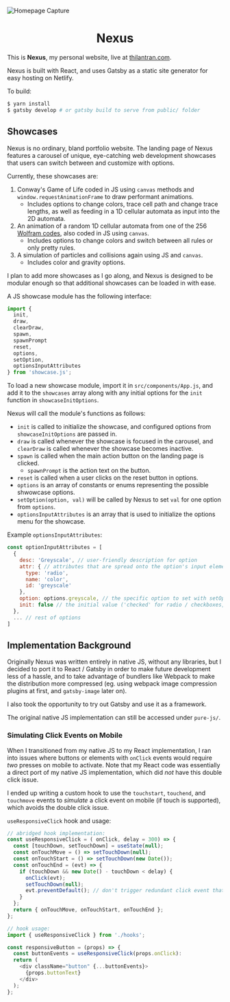![Homepage Capture](https://user-images.githubusercontent.com/44995807/92079786-5ddde080-ed75-11ea-8575-8227312adf80.PNG)

<h1 align="center">Nexus</h1>

This is **Nexus**, my personal website, live at [thilantran.com](https://thilantran.com).

Nexus is built with React, and uses Gatsby as a static site generator for easy hosting on Netlify.

To build:
```bash
$ yarn install
$ gatsby develop # or gatsby build to serve from public/ folder
```
## Showcases

Nexus is no ordinary, bland portfolio website.
The landing page of Nexus features a carousel of unique, eye-catching web development showcases that
users can switch between and customize with options.

Currently, these showcases are:

1. Conway's Game of Life coded in JS using `canvas` methods and `window.requestAnimationFrame` to draw performant animations.
    - Includes options to change colors, trace cell path and change trace lengths, as well as feeding in a 1D cellular automata as input into the 2D automata.
2. An animation of a random 1D cellular automata from one of the 256 [Wolfram codes](https://plato.stanford.edu/entries/cellular-automata/supplement.html), also coded in JS using `canvas`.
    - Includes options to change colors and switch between all rules or only pretty rules.
3. A simulation of particles and collisions again using JS and `canvas`.
    - Includes color and gravity options.

I plan to add more showcases as I go along,
and Nexus is designed to be modular enough so that additional showcases can be loaded in with ease.

A JS showcase module has the following interface:
```js
import {
  init,
  draw,
  clearDraw,
  spawn,
  spawnPrompt
  reset,
  options,
  setOption,
  optionsInputAttributes
} from 'showcase.js';
```
To load a new showcase module, import it in `src/components/App.js`, and add it to the `showcases` array along with
any initial options for the `init` function in `showcaseInitOptions`.

Nexus will call the module's functions as follows:
- `init` is called to initialize the showcase, and configured options from `showcaseInitOptions` are passed in.
- `draw` is called whenever the showcase is focused in the carousel, and `clearDraw` is called whenever the showcase becomes inactive.
- `spawn` is called when the main action button on the landing page is clicked.
  - `spawnPrompt` is the action text on the button.
- `reset` is called when a user clicks on the reset button in options.
- `options` is an array of constants or enums representing the possible shwowcase options.
- `setOption(option, val)` will be called by Nexus to set `val` for one option from `options`.
- `optionsInputAttributes` is an array that is used to initialize the options menu for the showcase.

Example `optionsInputAttributes`:
```js
const optionInputAttributes = [
  {
    desc: 'Greyscale', // user-friendly description for option
    attr: { // attributes that are spread onto the option's input element
      type: 'radio',
      name: 'color',
      id: 'greyscale'
    },
    option: options.greyscale, // the specific option to set with setOption (enum or constant)
    init: false // the initial value ('checked' for radio / checkboxes, or 'value' otherwise)
  },
  ... // rest of options
]
```
## Implementation Background

Originally Nexus was written entirely in native JS, without any libraries,
but I decided to port it to React / Gatsby in order to make future development less of a hassle,
and to take advantage of bundlers like Webpack to make the distribution more compressed
(eg. using webpack image compression plugins at first, and `gatsby-image` later on).

I also took the opportunity to try out Gatsby and use it as a framework.

The original native JS implementation can still be accessed under `pure-js/`.

### Simulating Click Events on Mobile

When I transitioned from my native JS to my React implementation,
I ran into issues where buttons or elements with `onClick` events would require *two* presses on mobile to activate.
Note that my React code was essentially a direct port of my native JS implementation,
which did *not* have this double click issue.

I ended up writing a custom hook to use the `touchstart`, `touchend`, and `touchmove` events
to *simulate* a click event on mobile (if touch is supported), which avoids the double click issue.

`useResponsiveClick` hook and usage:
```js
// abridged hook implementation:
const useResponsiveClick = ( onClick, delay = 300) => {
  const [touchDown, setTouchDown] = useState(null);
  const onTouchMove = () => setTouchDown(null);
  const onTouchStart = () => setTouchDown(new Date());
  const onTouchEnd = (evt) => {
    if (touchDown && new Date() - touchDown < delay) {
      onClick(evt);
      setTouchDown(null);
      evt.preventDefault(); // don't trigger redundant click event that can occcur
    }
  };
  return { onTouchMove, onTouchStart, onTouchEnd };
};

// hook usage:
import { useResponsiveClick } from './hooks';

const responsiveButton = (props) => {
  const buttonEvents = useResponsiveClick(props.onClick):
  return (
    <div className="button" {...buttonEvents}>
      {props.buttonText}
    </div>
  );
};
```
